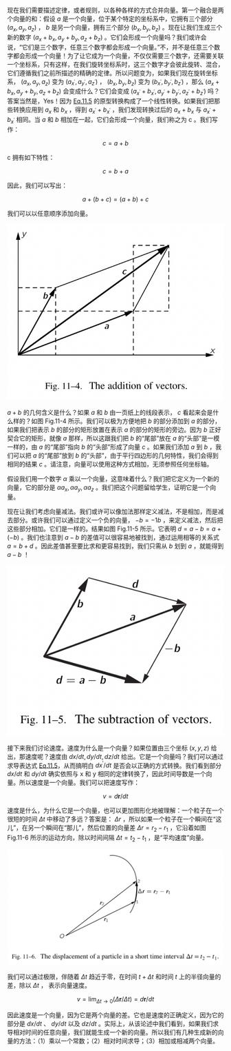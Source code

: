 现在我们需要描述定律，或者规则，以各种各样的方式合并向量。第一个融合是两个向量的和：假设 $a$ 是一个向量，位于某个特定的坐标系中，它拥有三个部分 $(a_x, a_y, a_z)$ ， $b$ 是另一个向量，拥有三个部分 $(b_x, b_y, b_z)$ 。现在让我们生成三个新的数字 $(a_x+b_x, a_y+b_y, a_z+b_z)$ 。它们会形成一个向量吗？我们或许会说，“它们是三个数字，任意三个数字都会形成一个向量。”不，并不是任意三个数字都会形成一个向量！为了让它成为一个向量，不仅仅需要三个数字，还需要关联一个坐标系，只有这样，在我们旋转坐标系时，这三个数字才会彼此旋转、混合，它们遵循我们之前所描述的精确的定律。所以问题变为，如果我们现在旋转坐标系， $(a_x, a_y, a_z)$ 变为 $(a_{x^{'}}, a_{y^{'}}, a_{z^{'}})$ ， $(b_x, b_y, b_z)$ 变为 $(b_{x^{'}}, b_{y^{'}}, b_{z^{'}})$ ，那么 $(a_x+b_x, a_y+b_y, a_z+b_z)$ 会变成什么？它们会变成 $(a_{x^{'}}+b_{x^{'}}, a_{y^{'}}+b_{y^{'}}, a_{z^{'}}+b_{z^{'}})$ 吗？答案当然是，Yes！因为 [Eq.11.5](/volume-1/11-vectors/11-3-rotations.md#eq-11-5) 的原型转换构成了一个线性转换。如果我们把那些转换应用到 $a_x$ 和 $b_x$ ，得到 $a_{x^{'}}+b_{x^{'}}$ ，我们发现转换过后的 $a_x+b_x$ 与 $a_{x^{'}}+b_{x^{'}}$ 相同。当 $a$ 和 $b$ 相加在一起，它们会形成一个向量，我们称之为 c 。我们写作：

$$c=a+b$$

c 拥有如下特性：

$$c=b+a$$

因此，我们可以写出：

$$a+(b+c)=(a+b)+c$$

我们可以以任意顺序添加向量。

![向量的相加](/assets/volume-1/fig-11-4.png)

$a+b$ 的几何含义是什么？如果 $a$ 和 $b$ 由一页纸上的线段表示， $c$ 看起来会是什么样的？如图 Fig.11-4 所示。我们可以极为方便地把 $b$ 的部分添加到 $a$ 的部分，如果我们把表示 $b$ 的部分的矩形放置在表示 $a$ 的部分的矩形的旁边。因为 $b$ 正好契合它的矩形，就像 $a$ 那样，所以这跟我们把 $b$ 的“尾部”放在 $a$ 的“头部”是一模一样的，由 $a$ 的“尾部”指向 $b$ 的“头部”形成了向量 $c$ 。如果我们添加 $a$ 到 $b$ ，我们可以把 $a$ 的“尾部”放到 $b$ 的“头部”，由于平行四边形的几何特性，我们会得到相同的结果 $c$ 。请注意，向量可以使用这种方式相加，无须参照任何坐标轴。

假设我们用一个数字 $\alpha$ 乘以一个向量，这意味着什么？我们把它定义为一个新的向量，它的部分是 $\alpha a_x, \alpha a_y, \alpha a_z$ 。我们把这个问题留给学生，证明它是一个向量。

现在让我们考虑向量减法。我们或许可以像加法那样定义减法，不是相加，而是减去部分。或许我们可以通过定义一个负的向量， $-b=-1b$ ，来定义减法，然后把这些部分相加。它们是一样的。结果如图 Fig.11-5 所示。它表明 $d=a-b=a+(-b)$ 。我们也注意到 $a-b$ 的差值可以很容易地被找到，通过运用相等的关系式 $a=b+d$ 。因此差值甚至要比求和更容易找到，我们只需从 $b$ 划到 $a$ ，就能得到 $a-b$ ！

![向量的减法](/assets/volume-1/fig-11-5.png)

接下来我们讨论速度。速度为什么是一个向量？如果位置由三个坐标 $(x, y, z)$ 给出，那速度呢？速度由 $dx/dt, dy/dt, dz/dt$ 给出。它是一个向量吗？我们可以通过求导表达式 [Eq.11.5](/volume-1/11-vectors/11-3-rotations.md#eq-11-5)，从而搞明白 $dx^{'}/dt$ 是否会以正确的方式转换。我们看到部分 $dx/dt$ 和 $dy/dt$ 确实依照与 x 和 y 相同的定律转换了，因此时间导数是一个向量。所以速度是一个向量。我们可以把速度写作：

$$v=d\boldsymbol{r}/dt$$

速度是什么，为什么它是一个向量，也可以更加图形化地被理解：一个粒子在一个很短的时间 $\Delta{t}$ 中移动了多远？答案是： $\Delta{r}$ ，所以如果一个粒子在一个瞬间在“这儿”，在另一个瞬间在“那儿”，然后位置的向量差 $\Delta{r}=r_2-r_1$ ，它沿着如图 Fig.11-6 所示的运动方向，除以时间间隔 $\Delta{t}=t_2-t_1$ ，是“平均速度”向量。

![在一个很短的时间间隔中的一个粒子的位移](/assets/volume-1/fig-11-6.png)

我们可以通过极限，伴随着 $\Delta{t}$ 趋近于零，在时间 $t+\Delta{t}$ 和时间 $t$ 上的半径向量的差，除以 $\Delta{t}$ ， 表示向量速度。

$$v=\lim_{\Delta{t} \to 0}(\Delta{\boldsymbol{r}}/\Delta{t})=d\boldsymbol{r}/dt$$

因此速度是一个向量，因为它是两个向量的差。它也是速度的正确定义，因为它的部分是 $dx/dt$ 、 $dy/dt$ 以及 $dz/dt$ 。实际上，从该论述中我们看到，如果我们求导相对时间的任意向量，我们就能生成一个新的向量。所以我们有几种生成新的向量的方法：（1）乘以一个常数；（2）相对时间求导；（3）相加或相减两个向量。
